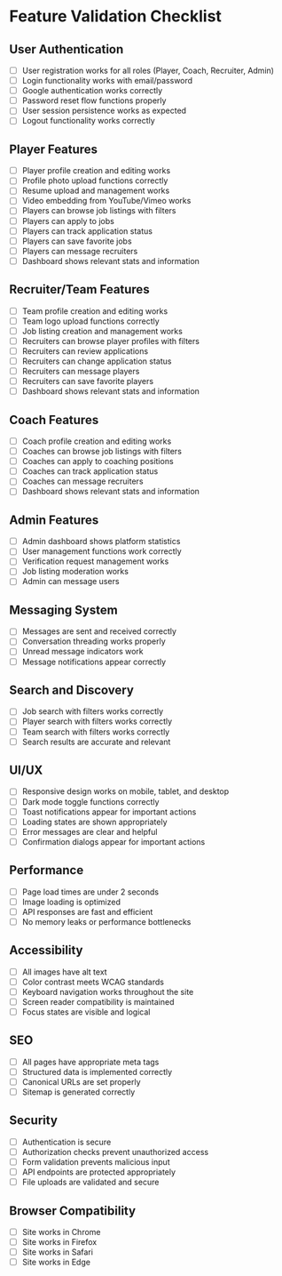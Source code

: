 # Feature Validation Checklist

## User Authentication
- [ ] User registration works for all roles (Player, Coach, Recruiter, Admin)
- [ ] Login functionality works with email/password
- [ ] Google authentication works correctly
- [ ] Password reset flow functions properly
- [ ] User session persistence works as expected
- [ ] Logout functionality works correctly

## Player Features
- [ ] Player profile creation and editing works
- [ ] Profile photo upload functions correctly
- [ ] Resume upload and management works
- [ ] Video embedding from YouTube/Vimeo works
- [ ] Players can browse job listings with filters
- [ ] Players can apply to jobs
- [ ] Players can track application status
- [ ] Players can save favorite jobs
- [ ] Players can message recruiters
- [ ] Dashboard shows relevant stats and information

## Recruiter/Team Features
- [ ] Team profile creation and editing works
- [ ] Team logo upload functions correctly
- [ ] Job listing creation and management works
- [ ] Recruiters can browse player profiles with filters
- [ ] Recruiters can review applications
- [ ] Recruiters can change application status
- [ ] Recruiters can message players
- [ ] Recruiters can save favorite players
- [ ] Dashboard shows relevant stats and information

## Coach Features
- [ ] Coach profile creation and editing works
- [ ] Coaches can browse job listings with filters
- [ ] Coaches can apply to coaching positions
- [ ] Coaches can track application status
- [ ] Coaches can message recruiters
- [ ] Dashboard shows relevant stats and information

## Admin Features
- [ ] Admin dashboard shows platform statistics
- [ ] User management functions work correctly
- [ ] Verification request management works
- [ ] Job listing moderation works
- [ ] Admin can message users

## Messaging System
- [ ] Messages are sent and received correctly
- [ ] Conversation threading works properly
- [ ] Unread message indicators work
- [ ] Message notifications appear correctly

## Search and Discovery
- [ ] Job search with filters works correctly
- [ ] Player search with filters works correctly
- [ ] Team search with filters works correctly
- [ ] Search results are accurate and relevant

## UI/UX
- [ ] Responsive design works on mobile, tablet, and desktop
- [ ] Dark mode toggle functions correctly
- [ ] Toast notifications appear for important actions
- [ ] Loading states are shown appropriately
- [ ] Error messages are clear and helpful
- [ ] Confirmation dialogs appear for important actions

## Performance
- [ ] Page load times are under 2 seconds
- [ ] Image loading is optimized
- [ ] API responses are fast and efficient
- [ ] No memory leaks or performance bottlenecks

## Accessibility
- [ ] All images have alt text
- [ ] Color contrast meets WCAG standards
- [ ] Keyboard navigation works throughout the site
- [ ] Screen reader compatibility is maintained
- [ ] Focus states are visible and logical

## SEO
- [ ] All pages have appropriate meta tags
- [ ] Structured data is implemented correctly
- [ ] Canonical URLs are set properly
- [ ] Sitemap is generated correctly

## Security
- [ ] Authentication is secure
- [ ] Authorization checks prevent unauthorized access
- [ ] Form validation prevents malicious input
- [ ] API endpoints are protected appropriately
- [ ] File uploads are validated and secure

## Browser Compatibility
- [ ] Site works in Chrome
- [ ] Site works in Firefox
- [ ] Site works in Safari
- [ ] Site works in Edge
